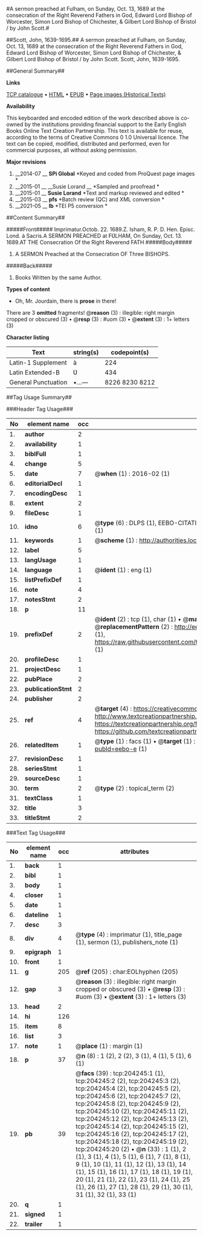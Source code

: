 #A sermon preached at Fulham, on Sunday, Oct. 13, 1689 at the consecration of the Right Reverend Fathers in God, Edward Lord Bishop of Worcester, Simon Lord Bishop of Chichester, & Gilbert Lord Bishop of Bristol / by John Scott.#

##Scott, John, 1639-1695.##
A sermon preached at Fulham, on Sunday, Oct. 13, 1689 at the consecration of the Right Reverend Fathers in God, Edward Lord Bishop of Worcester, Simon Lord Bishop of Chichester, & Gilbert Lord Bishop of Bristol / by John Scott.
Scott, John, 1639-1695.

##General Summary##

**Links**

[TCP catalogue](http://www.ota.ox.ac.uk/tcp/)  • 
[HTML](http://tei.it.ox.ac.uk/tcp/Texts-HTML/free/B29/B29538.html)  • 
[EPUB](http://tei.it.ox.ac.uk/tcp/Texts-EPUB/free/B29/B29538.epub) • 
[Page images (Historical Texts)](https://historicaltexts.jisc.ac.uk/eebo-8230868e)

**Availability**

This keyboarded and encoded edition of the work described above is co-owned by the
    institutions providing financial support to the Early English Books Online Text Creation
    Partnership. This text is available for reuse, according to the terms of  Creative Commons 0 1.0 Universal
    licence. The text can be copied, modified, distributed and performed, even for commercial
    purposes, all without asking permission.

**Major revisions**

1. __2014-07 __ __SPi Global__ *Keyed and coded from ProQuest page images *
1. __2015-01 __ __Susie Lorand __ *Sampled and proofread *
1. __2015-01 __ __Susie Lorand__ *Text and markup reviewed and edited *
1. __2015-03 __ __pfs__ *Batch review (QC) and XML conversion *
1. __2021-05 __ __lb__ *TEI P5 conversion *

##Content Summary##

#####Front#####
Imprimatur.Octob. 22. 1689.Z. Isham, R. P. D. Hen. Episc. Lond. à Sacris.A SERMON PREACHED at FƲLHAM, On Sunday, Oct. 13. 1689.AT THE Consecration Of the Right Reverend FATH
#####Body#####

1. A SERMON Preached at the Consecration OF Three BISHOPS.

#####Back#####

1. Books Written by the same Author.

**Types of content**

  * Oh, Mr. Jourdain, there is **prose** in there!

There are 3 **omitted** fragments! 
 @__reason__ (3) : illegible: right margin cropped or obscured (3)  •  @__resp__ (3) : #uom (3)  •  @__extent__ (3) : 1+ letters (3)

**Character listing**


|Text|string(s)|codepoint(s)|
|---|---|---|
|Latin-1 Supplement|à|224|
|Latin Extended-B|Ʋ|434|
|General Punctuation|•…—|8226 8230 8212|

##Tag Usage Summary##

###Header Tag Usage###

|No|element name|occ|attributes|
|---|---|---|---|
|1.|__author__|2||
|2.|__availability__|1||
|3.|__biblFull__|1||
|4.|__change__|5||
|5.|__date__|7| @__when__ (1) : 2016-02 (1)|
|6.|__editorialDecl__|1||
|7.|__encodingDesc__|1||
|8.|__extent__|2||
|9.|__fileDesc__|1||
|10.|__idno__|6| @__type__ (6) : DLPS (1), EEBO-CITATION (1), VID (1), EEBO-PROQUEST (1), STC (1), OCLC (1)|
|11.|__keywords__|1| @__scheme__ (1) : http://authorities.loc.gov/ (1)|
|12.|__label__|5||
|13.|__langUsage__|1||
|14.|__language__|1| @__ident__ (1) : eng (1)|
|15.|__listPrefixDef__|1||
|16.|__note__|4||
|17.|__notesStmt__|2||
|18.|__p__|11||
|19.|__prefixDef__|2| @__ident__ (2) : tcp (1), char (1)  •  @__matchPattern__ (2) : ([0-9\-]+):([0-9IVX]+) (1), (.+) (1)  •  @__replacementPattern__ (2) : http://eebo.chadwyck.com/downloadtiff?vid=$1&page=$2 (1), https://raw.githubusercontent.com/textcreationpartnership/Texts/master/tcpchars.xml#$1 (1)|
|20.|__profileDesc__|1||
|21.|__projectDesc__|1||
|22.|__pubPlace__|2||
|23.|__publicationStmt__|2||
|24.|__publisher__|2||
|25.|__ref__|4| @__target__ (4) : https://creativecommons.org/publicdomain/zero/1.0/ (1), http://www.textcreationpartnership.org/docs/. (1), https://textcreationpartnership.org/faq/#faq05 (1), https://github.com/textcreationpartnership (1)|
|26.|__relatedItem__|1| @__type__ (1) : facs (1)  •  @__target__ (1) : https://data.historicaltexts.jisc.ac.uk/view?pubId=eebo-e (1)|
|27.|__revisionDesc__|1||
|28.|__seriesStmt__|1||
|29.|__sourceDesc__|1||
|30.|__term__|2| @__type__ (2) : topical_term (2)|
|31.|__textClass__|1||
|32.|__title__|3||
|33.|__titleStmt__|2||


###Text Tag Usage###

|No|element name|occ|attributes|
|---|---|---|---|
|1.|__back__|1||
|2.|__bibl__|1||
|3.|__body__|1||
|4.|__closer__|1||
|5.|__date__|1||
|6.|__dateline__|1||
|7.|__desc__|3||
|8.|__div__|4| @__type__ (4) : imprimatur (1), title_page (1), sermon (1), publishers_note (1)|
|9.|__epigraph__|1||
|10.|__front__|1||
|11.|__g__|205| @__ref__ (205) : char:EOLhyphen (205)|
|12.|__gap__|3| @__reason__ (3) : illegible: right margin cropped or obscured (3)  •  @__resp__ (3) : #uom (3)  •  @__extent__ (3) : 1+ letters (3)|
|13.|__head__|2||
|14.|__hi__|126||
|15.|__item__|8||
|16.|__list__|3||
|17.|__note__|1| @__place__ (1) : margin (1)|
|18.|__p__|37| @__n__ (8) : 1 (2), 2 (2), 3 (1), 4 (1), 5 (1), 6 (1)|
|19.|__pb__|39| @__facs__ (39) : tcp:204245:1 (1), tcp:204245:2 (2), tcp:204245:3 (2), tcp:204245:4 (2), tcp:204245:5 (2), tcp:204245:6 (2), tcp:204245:7 (2), tcp:204245:8 (2), tcp:204245:9 (2), tcp:204245:10 (2), tcp:204245:11 (2), tcp:204245:12 (2), tcp:204245:13 (2), tcp:204245:14 (2), tcp:204245:15 (2), tcp:204245:16 (2), tcp:204245:17 (2), tcp:204245:18 (2), tcp:204245:19 (2), tcp:204245:20 (2)  •  @__n__ (33) : 1 (1), 2 (1), 3 (1), 4 (1), 5 (1), 6 (1), 7 (1), 8 (1), 9 (1), 10 (1), 11 (1), 12 (1), 13 (1), 14 (1), 15 (1), 16 (1), 17 (1), 18 (1), 19 (1), 20 (1), 21 (1), 22 (1), 23 (1), 24 (1), 25 (1), 26 (1), 27 (1), 28 (1), 29 (1), 30 (1), 31 (1), 32 (1), 33 (1)|
|20.|__q__|1||
|21.|__signed__|1||
|22.|__trailer__|1||
